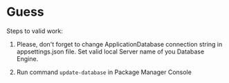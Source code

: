 # Guess

Steps to valid work:
1. Please, don't forget to change ApplicationDatabase connection string in appsettings.json file.
   Set valid local Server name of you Database Engine.
   
2. Run command `update-database` in Package Manager Console
